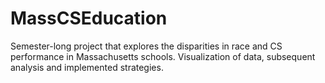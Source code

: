 # MassCSEducation
Semester-long project that explores the disparities in race and CS performance in Massachusetts schools. Visualization of data, subsequent analysis and implemented strategies. 
